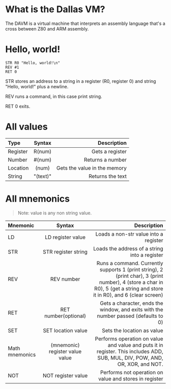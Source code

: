 # What is the Dallas VM?
The DAVM is a virtual machine that interprets an assembly language that's a cross between Z80 and ARM assembly.
# Hello, world!
```
STR R0 "Hello, world!\n"
REV #1
RET 0
```
STR stores an address to a string in a register (R0, register 0) and string "Hello, world!" plus a newline.

REV runs a command, in this case print string.

RET 0 exits.

# All values
| Type       | Syntax     | Description     |
| :------------- | :----------: | -----------: |
|  Register | R(num) | Gets a register |
|  Number | #(num) | Returns a number |
|  Location | (num) | Gets the value in the memory |
|  String | "(text)" | Returns the text |
# All mnemonics
> Note: value is any non string value.

| Mnemonic       | Syntax     | Description     |
| :------------- | :----------: | -----------: |
|  LD |  LD register value | Loads a non-str value into a register    |
|  STR | STR register string | Loads the address of a string into a register |
|  REV | REV number | Runs a command. Currently supports 1 (print string), 2 (print char), 3 (print number), 4 (store a char in R0), 5 (get a string and store it in R0), and 6 (clear screen) |
|  RET | RET number(optional) | Gets a character, ends the window, and exits with the number passed (defaults to 0) |
|  SET | SET location value | Sets the location as value |
|  Math mnemonics | (mnemonic) register value value | Performs operation on value and value and puts it in register. This includes ADD, SUB, MUL, DIV, POW, AND, OR, XOR, and NOT. |
|  NOT | NOT register value | Performs not operation on value and stores in register |